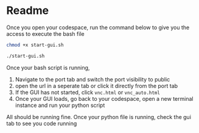# Readme

Once you open your codespace, run the command below to give you the access to execute the bash file

```bash
chmod +x start-gui.sh

```


```bash
./start-gui.sh
```

Once your bash script is running, 
1. Navigate to the port tab and switch the port visibility to public
2. open the url in a seperate tab or click it directly from the port tab
3. If the GUI has not started, click `vnc.html` or `vnc_auto.html`
4. Once your GUI loads, go back to your codespace, open a new terminal instance and run your python script


All should be running fine. Once your python file is running, check the gui tab to see you code running